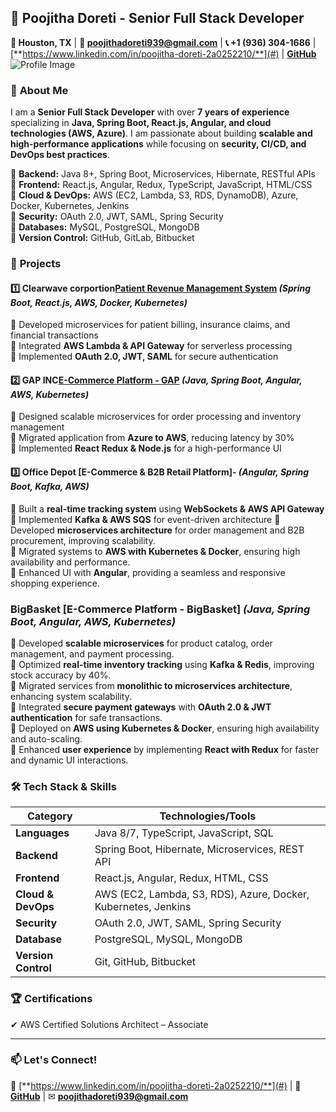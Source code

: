 ## 🚀 **Poojitha Doreti - Senior Full Stack Developer**  

**📍 Houston, TX** | **📧 poojithadoreti939@gmail.com** | **📞 +1 (936) 304-1686** | [**https://www.linkedin.com/in/poojitha-doreti-2a0252210/**](#) | [**GitHub**](#)  
![Profile Image](https://Pooja.png/https://github.com/poojithaDoreti/image-/blob/main/Pooja.png/main/Pooja.png)

### 👋 **About Me**  
I am a **Senior Full Stack Developer** with over **7 years of experience** specializing in **Java, Spring Boot, React.js, Angular, and cloud technologies (AWS, Azure)**. I am passionate about building **scalable and high-performance applications** while focusing on **security, CI/CD, and DevOps best practices**.  

🔹 **Backend:** Java 8+, Spring Boot, Microservices, Hibernate, RESTful APIs  
🔹 **Frontend:** React.js, Angular, Redux, TypeScript, JavaScript, HTML/CSS  
🔹 **Cloud & DevOps:** AWS (EC2, Lambda, S3, RDS, DynamoDB), Azure, Docker, Kubernetes, Jenkins  
🔹 **Security:** OAuth 2.0, JWT, SAML, Spring Security  
🔹 **Databases:** MySQL, PostgreSQL, MongoDB  
🔹 **Version Control:** GitHub, GitLab, Bitbucket  

### 📌 **Projects**  

#### 1️⃣ **Clearwave corportion[Patient Revenue Management System](#)** *(Spring Boot, React.js, AWS, Docker, Kubernetes)*  
🔹 Developed microservices for patient billing, insurance claims, and financial transactions  
🔹 Integrated **AWS Lambda & API Gateway** for serverless processing  
🔹 Implemented **OAuth 2.0, JWT, SAML** for secure authentication  

#### 2️⃣ **GAP INC[E-Commerce Platform - GAP](#)** *(Java, Spring Boot, Angular, AWS, Kubernetes)*  
🔹 Designed scalable microservices for order processing and inventory management  
🔹 Migrated application from **Azure to AWS**, reducing latency by 30%  
🔹 Implemented **React Redux & Node.js** for a high-performance UI  

#### 3️⃣ **Office Depot [E-Commerce & B2B Retail Platform]**- *(Angular, Spring Boot, Kafka, AWS)*
 
🔹 Built a **real-time tracking system** using **WebSockets & AWS API Gateway**  
🔹 Implemented **Kafka & AWS SQS** for event-driven architecture 
🔹 Developed **microservices architecture** for order management and B2B procurement, improving scalability.  
🔹 Migrated systems to **AWS with Kubernetes & Docker**, ensuring high availability and performance.  
🔹 Enhanced UI with **Angular**, providing a seamless and responsive shopping experience.

### **BigBasket [E-Commerce Platform - BigBasket]** *(Java, Spring Boot, Angular, AWS, Kubernetes)*  

🔹 Developed **scalable microservices** for product catalog, order management, and payment processing.  
🔹 Optimized **real-time inventory tracking** using **Kafka & Redis**, improving stock accuracy by 40%.  
🔹 Migrated services from **monolithic to microservices architecture**, enhancing system scalability.  
🔹 Integrated **secure payment gateways** with **OAuth 2.0 & JWT authentication** for safe transactions.  
🔹 Deployed on **AWS using Kubernetes & Docker**, ensuring high availability and auto-scaling.  
🔹 Enhanced **user experience** by implementing **React with Redux** for faster and dynamic UI interactions.  
### 🛠 **Tech Stack & Skills**  


| **Category**      | **Technologies/Tools**  |
|------------------|---------------------|
| **Languages**    | Java 8/7, TypeScript, JavaScript, SQL |
| **Backend**      | Spring Boot, Hibernate, Microservices, REST API |
| **Frontend**     | React.js, Angular, Redux, HTML, CSS |
| **Cloud & DevOps** | AWS (EC2, Lambda, S3, RDS), Azure, Docker, Kubernetes, Jenkins |
| **Security**     | OAuth 2.0, JWT, SAML, Spring Security |
| **Database**     | PostgreSQL, MySQL, MongoDB |
| **Version Control** | Git, GitHub, Bitbucket |

### 🏆 **Certifications**  
✔ AWS Certified Solutions Architect – Associate  

---

### 📫 **Let's Connect!**  
💼 [**https://www.linkedin.com/in/poojitha-doreti-2a0252210/**](#) | 🔗 [**GitHub**](#) | ✉ **poojithadoreti939@gmail.com**  

